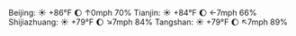 Beijing: ☀️ +86°F 🌔 ↑0mph 70%
Tianjin: ☀️ +84°F 🌔 ←7mph 66%
Shijiazhuang: ☀️ +79°F 🌔 ↘7mph 84%
Tangshan: ☀️ +79°F 🌔 ↖7mph 89%

